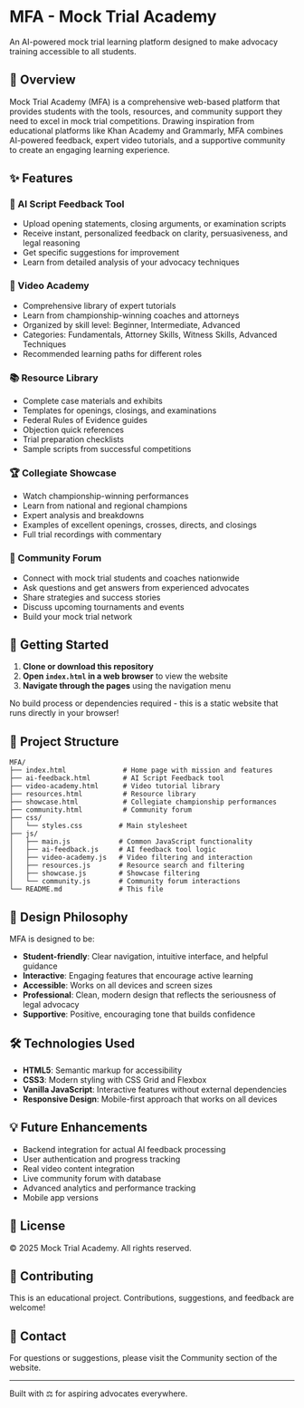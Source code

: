 # MFA - Mock Trial Academy

An AI-powered mock trial learning platform designed to make advocacy training accessible to all students.

## 🎯 Overview

Mock Trial Academy (MFA) is a comprehensive web-based platform that provides students with the tools, resources, and community support they need to excel in mock trial competitions. Drawing inspiration from educational platforms like Khan Academy and Grammarly, MFA combines AI-powered feedback, expert video tutorials, and a supportive community to create an engaging learning experience.

## ✨ Features

### 🤖 AI Script Feedback Tool
- Upload opening statements, closing arguments, or examination scripts
- Receive instant, personalized feedback on clarity, persuasiveness, and legal reasoning
- Get specific suggestions for improvement
- Learn from detailed analysis of your advocacy techniques

### 🎥 Video Academy
- Comprehensive library of expert tutorials
- Learn from championship-winning coaches and attorneys
- Organized by skill level: Beginner, Intermediate, Advanced
- Categories: Fundamentals, Attorney Skills, Witness Skills, Advanced Techniques
- Recommended learning paths for different roles

### 📚 Resource Library
- Complete case materials and exhibits
- Templates for openings, closings, and examinations
- Federal Rules of Evidence guides
- Objection quick references
- Trial preparation checklists
- Sample scripts from successful competitions

### 🏆 Collegiate Showcase
- Watch championship-winning performances
- Learn from national and regional champions
- Expert analysis and breakdowns
- Examples of excellent openings, crosses, directs, and closings
- Full trial recordings with commentary

### 👥 Community Forum
- Connect with mock trial students and coaches nationwide
- Ask questions and get answers from experienced advocates
- Share strategies and success stories
- Discuss upcoming tournaments and events
- Build your mock trial network

## 🚀 Getting Started

1. **Clone or download this repository**
2. **Open `index.html` in a web browser** to view the website
3. **Navigate through the pages** using the navigation menu

No build process or dependencies required - this is a static website that runs directly in your browser!

## 📁 Project Structure

```
MFA/
├── index.html              # Home page with mission and features
├── ai-feedback.html        # AI Script Feedback tool
├── video-academy.html      # Video tutorial library
├── resources.html          # Resource library
├── showcase.html           # Collegiate championship performances
├── community.html          # Community forum
├── css/
│   └── styles.css         # Main stylesheet
├── js/
│   ├── main.js            # Common JavaScript functionality
│   ├── ai-feedback.js     # AI feedback tool logic
│   ├── video-academy.js   # Video filtering and interaction
│   ├── resources.js       # Resource search and filtering
│   ├── showcase.js        # Showcase filtering
│   └── community.js       # Community forum interactions
└── README.md              # This file
```

## 🎨 Design Philosophy

MFA is designed to be:
- **Student-friendly**: Clear navigation, intuitive interface, and helpful guidance
- **Interactive**: Engaging features that encourage active learning
- **Accessible**: Works on all devices and screen sizes
- **Professional**: Clean, modern design that reflects the seriousness of legal advocacy
- **Supportive**: Positive, encouraging tone that builds confidence

## 🛠️ Technologies Used

- **HTML5**: Semantic markup for accessibility
- **CSS3**: Modern styling with CSS Grid and Flexbox
- **Vanilla JavaScript**: Interactive features without external dependencies
- **Responsive Design**: Mobile-first approach that works on all devices

## 💡 Future Enhancements

- Backend integration for actual AI feedback processing
- User authentication and progress tracking
- Real video content integration
- Live community forum with database
- Advanced analytics and performance tracking
- Mobile app versions

## 📝 License

© 2025 Mock Trial Academy. All rights reserved.

## 🤝 Contributing

This is an educational project. Contributions, suggestions, and feedback are welcome!

## 📧 Contact

For questions or suggestions, please visit the Community section of the website.

---

Built with ⚖️ for aspiring advocates everywhere.